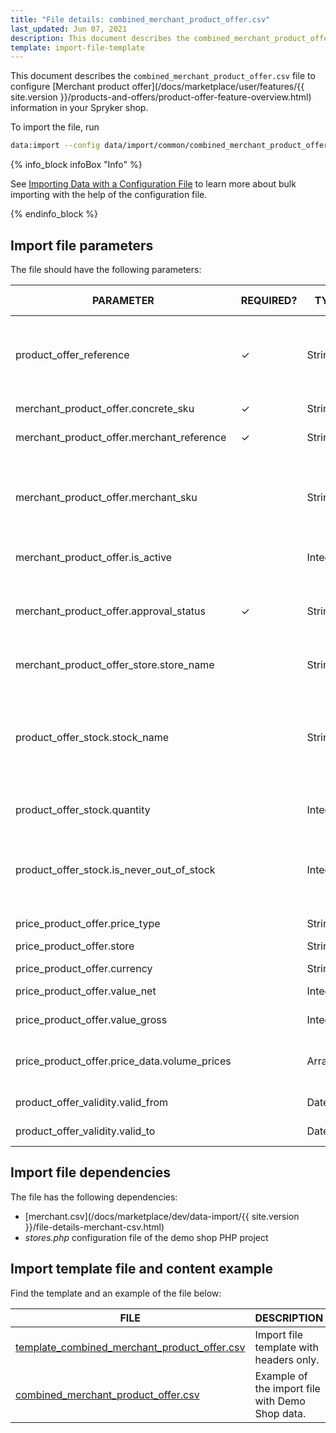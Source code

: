 ```yaml
---
title: "File details: combined_merchant_product_offer.csv"
last_updated: Jun 07, 2021
description: This document describes the combined_merchant_product_offer.csv file to configure product offers in your Spryker shop.
template: import-file-template
---
```


This document describes the `combined_merchant_product_offer.csv` file to configure [Merchant product offer](/docs/marketplace/user/features/{{ site.version }}/products-and-offers/product-offer-feature-overview.html) information in your Spryker shop.

To import the file, run

```bash
data:import --config data/import/common/combined_merchant_product_offer_import_config_{store}.yml
```

{% info_block infoBox "Info" %}

See [Importing Data with a Configuration File](https://documentation.spryker.com/docs/importing-data-with-configuration-file) to learn more about bulk importing with the help of the configuration file.

{% endinfo_block %}

## Import file parameters

The file should have the following parameters:

| PARAMETER | REQUIRED? | TYPE | DEFAULT VALUE | REQUIREMENTS OR COMMENTS | DESCRIPTION |
| ---------- | ------------ | ------ | ------------ | ----------------- | ------------- |
| product_offer_reference                      | &check;             | String   |                   | Unique                                                       | Identifier of the [merchant product offer](/docs/marketplace/user/features/{{ site.version }}/products-and-offers/product-offer-feature-overview.html) in the system. |
| merchant_product_offer.concrete_sku          | &check;             | String   |                   | Unique                                                       | SKU of the concrete product the offer is being created for.  |
| merchant_product_offer.merchant_reference    | &check;             | String   |                   | Unique                                                       | Identifier of the merchant owing the product offer in the system. |
| merchant_product_offer.merchant_sku          |               | String   |                   | Unique                                                       | Identifier of the [merchant](/docs/marketplace/user/features/{{ site.version }}/marketplace-merchant/marketplace-merchant-feature-overview/marketplace-merchant-feature-overview.html) in the system. |
| merchant_product_offer.is_active             |               | Integer  |                   | 1—is active</br> 0—is not active                             | Defines whether the offer is active or not.                  |
| merchant_product_offer.approval_status       | &check;             | String   |                   | Can be:<ul><li>waiting_for_approval</li><li>approved</li><li>denied</li></ul>  | Defines the [status of the offer](/docs/marketplace/user/features/{{ site.version }}/products-and-offers/product-offer-feature-overview.html#offer-approval-status) in the system. |
| merchant_product_offer_store.store_name      |               | String   |                   |                                                              | Name of the store where the offer belongs.                   |
| product_offer_stock.stock_name               |               | String   |                   | Stock name is defined as described in the [merchant warehouse](/docs/marketplace/user/features/{{ site.version }}/marketplace-merchant/marketplace-merchant-feature-overview/marketplace-merchant-feature-overview.html#merchant-warehouse). | Name of the stock.                                           |
| product_offer_stock.quantity                 |               | Integer  |                   |                                                              | Number of product offers that are in stock.                  |
| product_offer_stock.is_never_out_of_stock    |               | Integer  |                   | 1—option is enabled</br> 0—option is disabled.               | Allows the offer to be [never out of stock](/docs/marketplace/user/features/{{ site.version }}/products-and-offers/product-offer-feature-overview.html#product-offer-stock). |
| price_product_offer.price_type               |               | String   |                   | Can be DEFAULT or ORIGINAL.                                  | Price type of the product offer.                             |
| price_product_offer.store                    |               | String   |                   | Value previously defined in the *stores.php* project configuration. | Store where the merchant product offer belongs.              |
| price_product_offer.currency                 |               | String   |                   | Defined in the [ISO code](https://en.wikipedia.org/wiki/ISO_4217). | Currency of the price.                                       |
| price_product_offer.value_net                |               | Integer  |                   | Empty price values will be imported as zeros.                | Net price in cents.                                          |
| price_product_offer.value_gross              |               | Integer  |                   | Empty price values will be imported as zeros.                | Gross price in cents.                                        |
| price_product_offer.price_data.volume_prices |               | Array    |                   |                                                              | Price data which can be used to define alternative prices, i.e volume prices, overwriting the given net or gross price values. |
| product_offer_validity.valid_from            |               | Datetime |                   |                                                              | Date and time from which the offer is active.                |
| product_offer_validity.valid_to              |               | Datetime |                   |                                                              | Date and time  till which the offer is active.               |

## Import file dependencies

The file has the following dependencies:

- [merchant.csv](/docs/marketplace/dev/data-import/{{ site.version }}/file-details-merchant-csv.html)
- *stores.php* configuration file of the demo shop PHP project  

## Import template file and content example

Find the template and an example of the file below:

| FILE   | DESCRIPTION     |
| ------------------------ | ------------------------- |
| [template_combined_merchant_product_offer.csv](https://spryker.s3.eu-central-1.amazonaws.com/docs/Developer+Guide/Back-End/Data+Manipulation/Data+Ingestion/Data+Import/Data+Import+Categories/Marketplace+setup/template_combined_merchant_product_offer.csv) | Import file template with headers only.         |
| [combined_merchant_product_offer.csv](https://spryker.s3.eu-central-1.amazonaws.com/docs/Developer+Guide/Back-End/Data+Manipulation/Data+Ingestion/Data+Import/Data+Import+Categories/Marketplace+setup/combined_merchant_product_offer.csv) | Example of the import file with Demo Shop data. |
